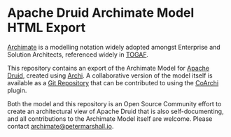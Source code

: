 # Apache Druid Archimate Model HTML Export

[Archimate](https://www.opengroup.org/archimate-forum/archimate-overview) is a modelling notation widely adopted amongst Enterprise and Solution Architects, referenced widely in [TOGAF](https://www.opengroup.org/togaf).

This repository contains an export of the Archimate Model for [Apache Druid](https://druid.apache.org), created using [Archi](https://www.archimatetool.com/).  A collaborative version of the model itself is available as a [Git Repository](https://github.com/petermarshallio/druid-archimate) that can be contributed to using the [CoArchi](https://github.com/archimatetool/archi-modelrepository-plugin/wiki) plugin.

Both the model and this repository is an Open Source Community effort to create an architectural view of Apache Druid that is also self-documenting, and all contributions to the Archimate Model itself are welcome.  Please contact [archimate@petermarshall.io](mailto://archimate@petermarshall.io).
